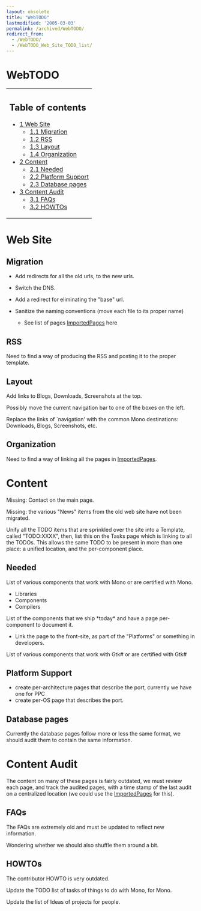 ```yaml
---
layout: obsolete
title: "WebTODO"
lastmodified: '2005-03-03'
permalink: /archived/WebTODO/
redirect_from:
  - /WebTODO/
  - /WebTODO_Web_Site_TODO_list/
---
```


WebTODO
=======

<table>
<col width="100%" />
<tbody>
<tr class="odd">
<td align="left"><h2>Table of contents</h2>
<ul>
<li><a href="#web-site">1 Web Site</a>
<ul>
<li><a href="#migration">1.1 Migration</a></li>
<li><a href="#rss">1.2 RSS</a></li>
<li><a href="#layout">1.3 Layout</a></li>
<li><a href="#organization">1.4 Organization</a></li>
</ul></li>
<li><a href="#content">2 Content</a>
<ul>
<li><a href="#needed">2.1 Needed</a></li>
<li><a href="#platform-support">2.2 Platform Support</a></li>
<li><a href="#database-pages">2.3 Database pages</a></li>
</ul></li>
<li><a href="#content-audit">3 Content Audit</a>
<ul>
<li><a href="#faqs">3.1 FAQs</a></li>
<li><a href="#howtos">3.2 HOWTOs</a></li>
</ul></li>
</ul></td>
</tr>
</tbody>
</table>

Web Site
========

Migration
---------

-   Add redirects for all the old urls, to the new urls.

-   Switch the DNS.

-   Add a redirect for eliminating the "base" url.

-   Sanitize the naming conventions (move each file to its proper name)
    -   See list of pages [ImportedPages](/index.php?title=ImportedPages&action=edit&redlink=1 "ImportedPages (page does not exist)") here

RSS
---

Need to find a way of producing the RSS and posting it to the proper template.

Layout
------

Add links to Blogs, Downloads, Screenshots at the top.

Possibly move the current navigation bar to one of the boxes on the left.

Replace the links of \`navigation' with the common Mono destinations: Downloads, Blogs, Screenshots, etc.

Organization
------------

Need to find a way of linking all the pages in [ImportedPages](/index.php?title=ImportedPages&action=edit&redlink=1 "ImportedPages (page does not exist)").

Content
=======

Missing: Contact on the main page.

Missing: the various "News" items from the old web site have not been migrated.

Unify all the TODO items that are sprinkled over the site into a Template, called "TODO:XXXX", then, list this on the Tasks page which is linking to all the TODOs. This allows the same TODO to be present in more than one place: a unified location, and the per-component place.

Needed
------

List of various components that work with Mono or are certified with Mono.

-   Libraries
-   Components
-   Compilers

List of the components that we ship \*today\* and have a page per-component to document it.

-   Link the page to the front-site, as part of the "Platforms" or something in developers.

List of various components that work with Gtk\# or are certified with Gtk\#

Platform Support
----------------

-   create per-architecture pages that describe the port, currently we have one for PPC
-   create per-OS page that describes the port.

Database pages
--------------

Currently the database pages follow more or less the same format, we should audit them to contain the same information.

Content Audit
=============

The content on many of these pages is fairly outdated, we must review each page, and track the audited pages, with a time stamp of the last audit on a centralized location (we could use the [ImportedPages](/index.php?title=ImportedPages&action=edit&redlink=1 "ImportedPages (page does not exist)") for this).

FAQs
----

The FAQs are extremely old and must be updated to reflect new information.

Wondering whether we should also shuffle them around a bit.

HOWTOs
------

The contributor HOWTO is very outdated.

Update the TODO list of tasks of things to do with Mono, for Mono.

Update the list of Ideas of projects for people.

